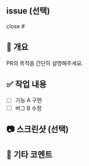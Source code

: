 ## issue (선택)

<!-- (ex) Close #123  형태로 이슈넘버를 넣어주면, merge 후에 Projects에 있는 이슈가 자동으로 닫힙니다. -->

close #

## 🔀 개요

PR의 목적을 간단히 설명해주세요.

## ✅ 작업 내용

- [ ] 기능 A 구현
- [ ] 버그 B 수정

## 📷 스크린샷 (선택)

## 💬 기타 코멘트
